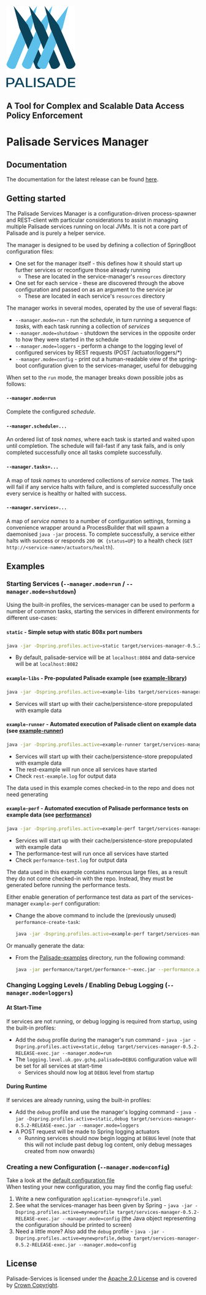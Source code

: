 <!---
Copyright 2018-2021 Crown Copyright

Licensed under the Apache License, Version 2.0 (the "License");
you may not use this file except in compliance with the License.
You may obtain a copy of the License at

  http://www.apache.org/licenses/LICENSE-2.0

Unless required by applicable law or agreed to in writing, software
distributed under the License is distributed on an "AS IS" BASIS,
WITHOUT WARRANTIES OR CONDITIONS OF ANY KIND, either express or implied.
See the License for the specific language governing permissions and
limitations under the License.
--->

<!---
The contents of this file are under substitution in the build process - maven's `process-resources` stage will substitute executable(dot)jar for this: services-manager-0.5.2-RELEASE-exec.jar
The source for this file can be found at `services-manager/src/resources/doc/README-TEMPLATE.md`
--->

# <img src="../logos/logo.svg" width="180">

## A Tool for Complex and Scalable Data Access Policy Enforcement

# Palisade Services Manager

## Documentation

The documentation for the latest release can be found [here](https://gchq.github.io/Palisade).

## Getting started

The Palisade Services Manager is a configuration-driven process-spawner and REST-client with particular considerations to assist in managing multiple Palisade services running on local JVMs. It is not a core part of Palisade and is purely a helper service.

The manager is designed to be used by defining a collection of SpringBoot configuration files:
 * One set for the manager itself - this defines how it should start up further services or reconfigure those already running
    * These are located in the service-manager's `resources` directory
 * One set for each service - these are discovered through the above configuration and passed on as an argument to the service jar
    * These are located in each service's `resources` directory
 
The manager works in several modes, operated by the use of several flags:
 * `--manager.mode=run` - run the *schedule*, in turn running a sequence of *tasks*, with each task running a collection of *services*
 * `--manager.mode=shutdown` - shutdown the services in the opposite order to how they were started in the schedule
 * `--manager.mode=loggers` - perform a change to the logging level of configured services by REST requests (POST /actuator/loggers/*)
 * `--manager.mode=config` - print out a human-readable view of the spring-boot configuration given to the services-manager, useful for debugging

When set to the `run` mode, the manager breaks down possible jobs as follows:

#### `--manager.mode=run`
Complete the configured *schedule*.

#### `--manager.schedule=...`
An ordered list of *task names*, where each task is started and waited upon until completion.
The schedule will fail-fast if any task fails, and is only completed successfully once all tasks complete successfully.

#### `--manager.tasks=...`
A map of *task names* to unordered collections of *service names*.
The task will fail if any service halts with failure, and is completed successfully once every service is healthy or halted with success. 

#### `--manager.services=...`
A map of *service names* to a number of configuration settings, forming a convenience wrapper around a ProcessBuilder that will spawn a daemonised `java -jar` process.
To complete successfully, a service either halts with success or responds `200 OK {status=UP}` to a health check (`GET http://<service-name>/actuators/health`).



## Examples

### Starting Services (`--manager.mode=run` / `--manager.mode=shutdown`)
Using the built-in profiles, the services-manager can be used to perform a number of common tasks, starting the services in different environments for different use-cases:  

#### `static` - Simple setup with static 808x port numbers
```bash
java -jar -Dspring.profiles.active=static target/services-manager-0.5.2-RELEASE-exec.jar
```
 * By default, palisade-service will be at `localhost:8084` and data-service will be at `localhost:8082`
 
 
#### `example-libs` - Pre-populated Palisade example (see [example-library](https://github.com/gchq/Palisade-examples/tree/develop/example-library))
```bash
java -jar -Dspring.profiles.active=example-libs target/services-manager-0.5.2-RELEASE-exec.jar
```
 * Services will start up with their cache/persistence-store prepopulated with example data


#### `example-runner` - Automated execution of Palisade client on example data (see [example-runner](https://github.com/gchq/Palisade-examples/tree/develop/example-runner))
```bash
java -jar -Dspring.profiles.active=example-runner target/services-manager-0.5.2-RELEASE-exec.jar
```
 * Services will start up with their cache/persistence-store prepopulated with example data
 * The rest-example will run once all services have started
 * Check `rest-example.log` for output data

The data used in this example comes checked-in to the repo and does not need generating
 
 
#### `example-perf` - Automated execution of Palisade performance tests on example data (see [performance](https://github.com/gchq/Palisade-examples/tree/develop/performance))
```bash
java -jar -Dspring.profiles.active=example-perf target/services-manager-0.5.2-RELEASE-exec.jar
```
 * Services will start up with their cache/persistence-store prepopulated with example data
 * The performance-test will run once all services have started
 * Check `performance-test.log` for output data
 
The data used in this example contains numerous large files, as a result they do not come checked-in with the repo.
Instead, they must be generated before running the performance tests.

Either enable generation of performance test data as part of the services-manager `example-perf` configuration:
 * Change the above command to include the (previously unused) `performance-create-task`:
    ```bash
    java -jar -Dspring.profiles.active=example-perf target/services-manager-0.5.2-RELEASE-exec.jar --manager.schedule=performance-create-task,palisade-task,performance-test-task
    ```
Or manually generate the data:  
 * From the [Palisade-examples](https://github.com/gchq/Palisade-examples/) directory, run the following command:
    ```bash
    java -jar performance/target/performance-*-exec.jar --performance.action=create
    ```



### Changing Logging Levels / Enabling Debug Logging (`--manager.mode=loggers`)

#### At Start-Time
If services are not running, or debug logging is required from startup, using the built-in profiles:  
 * Add the `debug` profile during the manager's run command - `java -jar -Dspring.profiles.active=static,debug target/services-manager-0.5.2-RELEASE-exec.jar --manager.mode=run` 
 * The `logging.level.uk.gov.gchq.palisade=DEBUG` configuration value will be set for all services at start-time 
   * Services should now log at `DEBUG` level from startup  

#### During Runtime
If services are already running, using the built-in profiles:  
 * Add the `debug` profile and use the manager's logging command - `java -jar -Dspring.profiles.active=static,debug target/services-manager-0.5.2-RELEASE-exec.jar --manager.mode=loggers`
 * A POST request will be made to Spring logging actuators 
   * Running services should now begin logging at `DEBUG` level (note that this will not include past debug log content, only debug messages created from now onwards)  


### Creating a new Configuration (`--manager.mode=config`)
Take a look at the [default configuration file](/services-manager/src/main/resources/application.yaml)  
When testing your new configuration, you may find the config flag useful:
 1. Write a new configuration `application-mynewprofile.yaml`
 1. See what the services-manager has been given by Spring - `java -jar -Dspring.profiles.active=mynewprofile target/services-manager-0.5.2-RELEASE-exec.jar --manager.mode=config` (the Java object representing the configuration should be printed to screen)  
 1. Need a little more? Also add the `debug` profile - `java -jar -Dspring.profiles.active=mynewprofile,debug target/services-manager-0.5.2-RELEASE-exec.jar --manager.mode=config`  



## License

Palisade-Services is licensed under the [Apache 2.0 License](https://www.apache.org/licenses/LICENSE-2.0) and is covered by [Crown Copyright](https://www.nationalarchives.gov.uk/information-management/re-using-public-sector-information/copyright-and-re-use/crown-copyright/).
